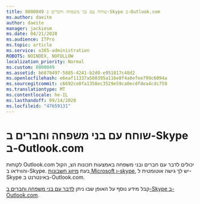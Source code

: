 ```yaml
---
title: 8000049 שוחח עם בני משפחה וחברים ב-Skype ב-Outlook.com
ms.author: daeite
author: daeite
manager: jackiesm
ms.date: 04/21/2020
ms.audience: ITPro
ms.topic: article
ms.service: o365-administration
ROBOTS: NOINDEX, NOFOLLOW
localization_priority: Normal
ms.custom: 8000049
ms.assetid: b6878497-5885-4241-b2d0-e951817c48d2
ms.openlocfilehash: e6eaf11337a580395a116e8f4a8efee799c6094a
ms.sourcegitcommit: c6692ce0fa1358ec3529e59ca0ecdfdea4cdc759
ms.translationtype: MT
ms.contentlocale: he-IL
ms.lasthandoff: 09/14/2020
ms.locfileid: "47659131"
---
```

# <a name="talk-to-family-and-friends-on-skype-in-outlookcom"></a>שוחח עם בני משפחה וחברים ב-Skype ב-Outlook.com

לקוחות Outlook.com יכולים לדבר עם חברים ובני משפחה באמצעות תכונות הצ, הקול והווידאו ב-Skype. בעת [מיזוג חשבונות Microsoft ו-skype](https://go.microsoft.com/fwlink/p/?linkid=2001101&amp;clcid=0x409), יש לך גישה אוטומטית ל-Skype באינטרנט ב-Outlook.com.
  
קבל מידע נוסף על האופן שבו ניתן [לדבר עם בני משפחה וחברים ב-Skype ב-Outlook.com](https://go.microsoft.com/fwlink/p/?linkid=2001407&amp;clcid=0x409).
  

